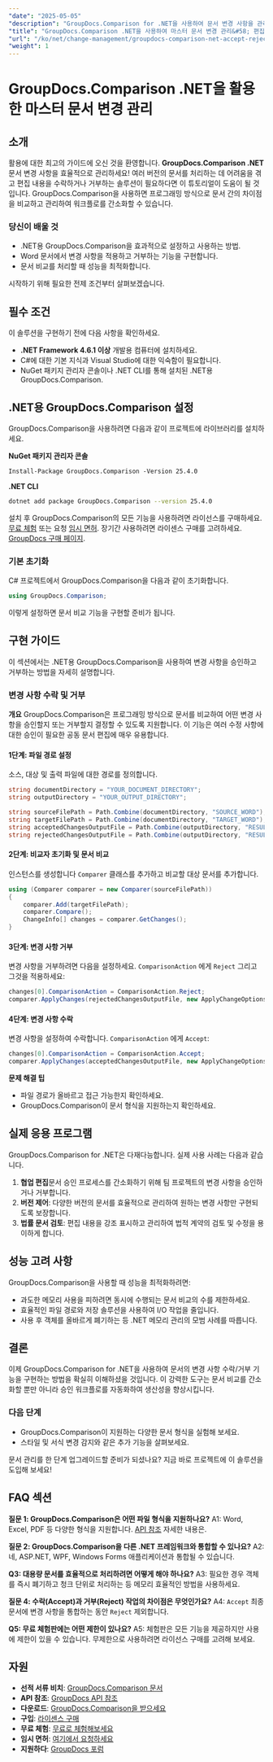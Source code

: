 ```yaml
---
"date": "2025-05-05"
"description": "GroupDocs.Comparison for .NET을 사용하여 문서 변경 사항을 관리하는 방법을 알아보세요. Word 문서에서 편집 내용을 프로그래밍 방식으로 비교, 승인 또는 거부하여 워크플로를 간소화하세요."
"title": "GroupDocs.Comparison .NET을 사용하여 마스터 문서 변경 관리&#58; 편집 수락 및 거부"
"url": "/ko/net/change-management/groupdocs-comparison-net-accept-reject-changes/"
"weight": 1
---
```


# GroupDocs.Comparison .NET을 활용한 마스터 문서 변경 관리

## 소개

활용에 대한 최고의 가이드에 오신 것을 환영합니다. **GroupDocs.Comparison .NET** 문서 변경 사항을 효율적으로 관리하세요! 여러 버전의 문서를 처리하는 데 어려움을 겪고 편집 내용을 수락하거나 거부하는 솔루션이 필요하다면 이 튜토리얼이 도움이 될 것입니다. GroupDocs.Comparison을 사용하면 프로그래밍 방식으로 문서 간의 차이점을 비교하고 관리하여 워크플로를 간소화할 수 있습니다.

### 당신이 배울 것
- .NET용 GroupDocs.Comparison을 효과적으로 설정하고 사용하는 방법.
- Word 문서에서 변경 사항을 적용하고 거부하는 기능을 구현합니다.
- 문서 비교를 처리할 때 성능을 최적화합니다.

시작하기 위해 필요한 전제 조건부터 살펴보겠습니다.

## 필수 조건
이 솔루션을 구현하기 전에 다음 사항을 확인하세요.

- **.NET Framework 4.6.1 이상** 개발용 컴퓨터에 설치하세요.
- C#에 대한 기본 지식과 Visual Studio에 대한 익숙함이 필요합니다.
- NuGet 패키지 관리자 콘솔이나 .NET CLI를 통해 설치된 .NET용 GroupDocs.Comparison.

## .NET용 GroupDocs.Comparison 설정

GroupDocs.Comparison을 사용하려면 다음과 같이 프로젝트에 라이브러리를 설치하세요.

**NuGet 패키지 관리자 콘솔**
```
Install-Package GroupDocs.Comparison -Version 25.4.0
```

**\.NET CLI**
```bash
dotnet add package GroupDocs.Comparison --version 25.4.0
```

설치 후 GroupDocs.Comparison의 모든 기능을 사용하려면 라이선스를 구매하세요. [무료 체험](https://releases.groupdocs.com/comparison/net/) 또는 요청 [임시 면허](https://purchase.groupdocs.com/temporary-license/). 장기간 사용하려면 라이센스 구매를 고려하세요. [GroupDocs 구매 페이지](https://purchase.groupdocs.com/buy).

### 기본 초기화

C# 프로젝트에서 GroupDocs.Comparison을 다음과 같이 초기화합니다.

```csharp
using GroupDocs.Comparison;
```

이렇게 설정하면 문서 비교 기능을 구현할 준비가 됩니다.

## 구현 가이드
이 섹션에서는 .NET용 GroupDocs.Comparison을 사용하여 변경 사항을 승인하고 거부하는 방법을 자세히 설명합니다.

### 변경 사항 수락 및 거부

**개요**
GroupDocs.Comparison은 프로그래밍 방식으로 문서를 비교하여 어떤 변경 사항을 승인할지 또는 거부할지 결정할 수 있도록 지원합니다. 이 기능은 여러 수정 사항에 대한 승인이 필요한 공동 문서 편집에 매우 유용합니다.

#### 1단계: 파일 경로 설정
소스, 대상 및 출력 파일에 대한 경로를 정의합니다.

```csharp
string documentDirectory = "YOUR_DOCUMENT_DIRECTORY";
string outputDirectory = "YOUR_OUTPUT_DIRECTORY";

string sourceFilePath = Path.Combine(documentDirectory, "SOURCE_WORD");
string targetFilePath = Path.Combine(documentDirectory, "TARGET_WORD");
string acceptedChangesOutputFile = Path.Combine(outputDirectory, "RESULT_WITH_ACCEPTED_CHANGE_WORD");
string rejectedChangesOutputFile = Path.Combine(outputDirectory, "RESULT_WITH_REJECTED_CHANGE_WORD");
```

#### 2단계: 비교자 초기화 및 문서 비교
인스턴스를 생성합니다 `Comparer` 클래스를 추가하고 비교할 대상 문서를 추가합니다.

```csharp
using (Comparer comparer = new Comparer(sourceFilePath))
{
    comparer.Add(targetFilePath);
    comparer.Compare();
    ChangeInfo[] changes = comparer.GetChanges();
}
```

#### 3단계: 변경 사항 거부
변경 사항을 거부하려면 다음을 설정하세요. `ComparisonAction` 에게 `Reject` 그리고 그것을 적용하세요:

```csharp
changes[0].ComparisonAction = ComparisonAction.Reject;
comparer.ApplyChanges(rejectedChangesOutputFile, new ApplyChangeOptions { Changes = changes, SaveOriginalState = true });
```

#### 4단계: 변경 사항 수락
변경 사항을 설정하여 수락합니다. `ComparisonAction` 에게 `Accept`:

```csharp
changes[0].ComparisonAction = ComparisonAction.Accept;
comparer.ApplyChanges(acceptedChangesOutputFile, new ApplyChangeOptions { Changes = changes });
```

**문제 해결 팁**
- 파일 경로가 올바르고 접근 가능한지 확인하세요.
- GroupDocs.Comparison이 문서 형식을 지원하는지 확인하세요.

## 실제 응용 프로그램
GroupDocs.Comparison for .NET은 다재다능합니다. 실제 사용 사례는 다음과 같습니다.

1. **협업 편집**문서 승인 프로세스를 간소화하기 위해 팀 프로젝트의 변경 사항을 승인하거나 거부합니다.
2. **버전 제어**: 다양한 버전의 문서를 효율적으로 관리하여 원하는 변경 사항만 구현되도록 보장합니다.
3. **법률 문서 검토**: 편집 내용을 강조 표시하고 관리하여 법적 계약의 검토 및 수정을 용이하게 합니다.

## 성능 고려 사항
GroupDocs.Comparison을 사용할 때 성능을 최적화하려면:
- 과도한 메모리 사용을 피하려면 동시에 수행되는 문서 비교의 수를 제한하세요.
- 효율적인 파일 경로와 저장 솔루션을 사용하여 I/O 작업을 줄입니다.
- 사용 후 객체를 올바르게 폐기하는 등 .NET 메모리 관리의 모범 사례를 따릅니다.

## 결론
이제 GroupDocs.Comparison for .NET을 사용하여 문서의 변경 사항 수락/거부 기능을 구현하는 방법을 확실히 이해하셨을 것입니다. 이 강력한 도구는 문서 비교를 간소화할 뿐만 아니라 승인 워크플로를 자동화하여 생산성을 향상시킵니다.

### 다음 단계
- GroupDocs.Comparison이 지원하는 다양한 문서 형식을 실험해 보세요.
- 스타일 및 서식 변경 감지와 같은 추가 기능을 살펴보세요.

문서 관리를 한 단계 업그레이드할 준비가 되셨나요? 지금 바로 프로젝트에 이 솔루션을 도입해 보세요!

## FAQ 섹션
**질문 1: GroupDocs.Comparison은 어떤 파일 형식을 지원하나요?**
A1: Word, Excel, PDF 등 다양한 형식을 지원합니다. [API 참조](https://reference.groupdocs.com/comparison/net/) 자세한 내용은.

**질문 2: GroupDocs.Comparison을 다른 .NET 프레임워크와 통합할 수 있나요?**
A2: 네, ASP.NET, WPF, Windows Forms 애플리케이션과 통합될 수 있습니다.

**Q3: 대용량 문서를 효율적으로 처리하려면 어떻게 해야 하나요?**
A3: 필요한 경우 객체를 즉시 폐기하고 청크 단위로 처리하는 등 메모리 효율적인 방법을 사용하세요.

**질문 4: 수락(Accept)과 거부(Reject) 작업의 차이점은 무엇인가요?**
A4: `Accept` 최종 문서에 변경 사항을 통합하는 동안 `Reject` 제외합니다.

**Q5: 무료 체험판에는 어떤 제한이 있나요?**
A5: 체험판은 모든 기능을 제공하지만 사용에 제한이 있을 수 있습니다. 무제한으로 사용하려면 라이선스 구매를 고려해 보세요.

## 자원
- **선적 서류 비치**: [GroupDocs.Comparison 문서](https://docs.groupdocs.com/comparison/net/)
- **API 참조**: [GroupDocs API 참조](https://reference.groupdocs.com/comparison/net/)
- **다운로드**: [GroupDocs.Comparison을 받으세요](https://releases.groupdocs.com/comparison/net/)
- **구입**: [라이센스 구매](https://purchase.groupdocs.com/buy)
- **무료 체험**: [무료로 체험해보세요](https://releases.groupdocs.com/comparison/net/)
- **임시 면허**: [여기에서 요청하세요](https://purchase.groupdocs.com/temporary-license/)
- **지원하다**: [GroupDocs 포럼](https://forum.groupdocs.com/c/comparison/)